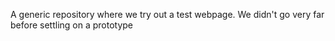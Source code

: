 A generic repository where we try out a test webpage. We didn't go very far before settling on a prototype
